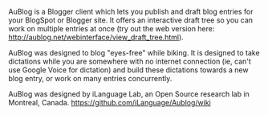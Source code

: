 AuBlog is a Blogger client which lets you publish and draft blog entries for your BlogSpot or Blogger site. It offers an interactive draft tree so you can work on multiple entries at once (try out the web version here: http://aublog.net/webinterface/view_draft_tree.html).

AuBlog was designed to blog "eyes-free" while biking. It is designed to take dictations while you are somewhere with no internet connection (ie, can't use Google Voice for dictation) and build these dictations towards a new blog entry, or work on many entries concurrently.

AuBlog was designed by iLanguage Lab, an Open Source research lab in Montreal, Canada.
https://github.com/iLanguage/Aublog/wiki
